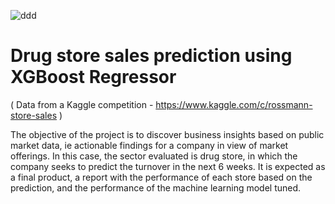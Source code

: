 
![ddd](https://user-images.githubusercontent.com/81658694/159159692-10682416-90ce-4f22-84f9-47268c6efb28.jpg)

# Drug store sales prediction using XGBoost Regressor

( Data from a Kaggle competition - https://www.kaggle.com/c/rossmann-store-sales )

The objective of the project is to discover business insights based on public market data, ie actionable findings for a company in view of market offerings. In this case, the sector evaluated is drug store, in which the company seeks to predict the turnover in the next 6 weeks. It is expected as a final product, a report with the performance of each store based on the prediction, and the performance of the machine learning model tuned.
